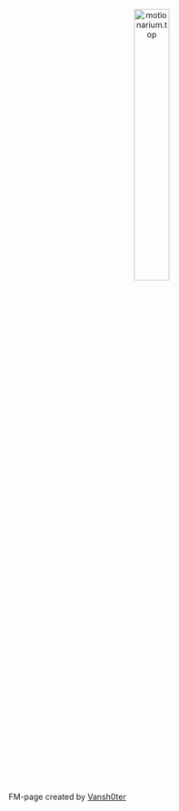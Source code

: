<p align="center">
  <a href="https://motionarium.top/"><img src="https://i.imgur.com/uuhRvYN.png" alt="motionarium.top" width="35%"/></a>
</p>
<p>FM-page created by <a href="https://github.com/Vansh0ter">Vansh0ter</a></p>
